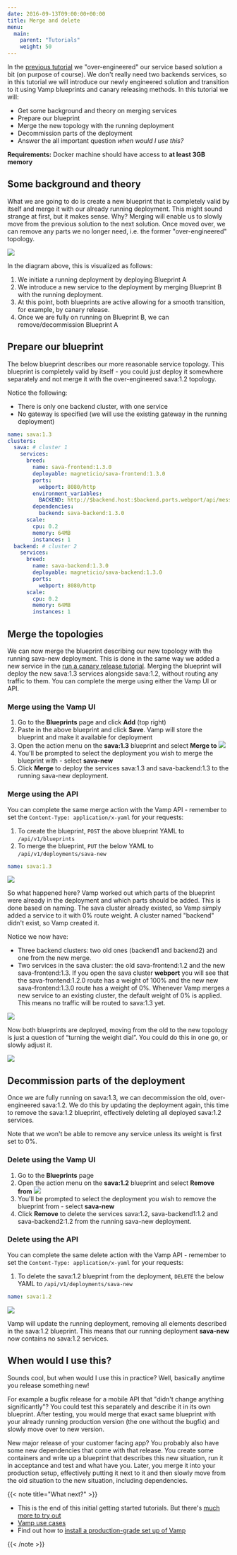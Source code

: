 ```yaml
---
date: 2016-09-13T09:00:00+00:00
title: Merge and delete
menu:
  main:
    parent: "Tutorials"
    weight: 50
---
```


In the [previous tutorial](/documentation/tutorials/split-a-monolith/) we "over-engineered" our service based solution a bit (on purpose of course). We don't really need two backends services, so in this tutorial we will introduce our newly engineered solution and transition to it using Vamp blueprints and canary releasing methods. In this tutorial we will:

* Get some background and theory on merging services
* Prepare our blueprint
* Merge the new topology with the running deployment
* Decommission parts of the deployment
* Answer the all important question _when would I use this?_

**Requirements:** Docker machine should have access to **at least 3GB memory**

## Some background and theory

What we are going to do is create a new blueprint that is completely valid by itself and merge it
with our already running deployment. This might sound strange at first, but it makes sense. Why? Merging will enable us to slowly move from the previous solution to the next solution. Once moved over, we can
remove any parts we no longer need, i.e. the former "over-engineered" topology.

![](/images/screens/v094/services_atob.png)

In the diagram above, this is visualized as follows:

1. We initiate a running deployment by deploying Blueprint A
2. We introduce a new service to the deployment by merging Blueprint B with the running deployment.
3. At this point, both blueprints are active allowing for a smooth transition, for example, by canary release.
4. Once we are fully on running on Blueprint B, we can remove/decommission Blueprint A

## Prepare our blueprint

The below blueprint describes our more reasonable service topology. This blueprint is completely valid by itself - you could just deploy it somewhere separately and not merge it with the over-engineered sava:1.2 topology.

Notice the following:

* There is only one backend cluster, with one service
* No gateway is specified (we will use the existing gateway in the running deployment)

```yaml
name: sava:1.3
clusters:
  sava: # cluster 1
    services:
      breed:
        name: sava-frontend:1.3.0
        deployable: magneticio/sava-frontend:1.3.0
        ports:
          webport: 8080/http
        environment_variables:
          BACKEND: http://$backend.host:$backend.ports.webport/api/message
        dependencies:
          backend: sava-backend:1.3.0
      scale:
        cpu: 0.2
        memory: 64MB
        instances: 1
  backend: # cluster 2
    services:
      breed:
        name: sava-backend:1.3.0
        deployable: magneticio/sava-backend:1.3.0
        ports:
          webport: 8080/http
      scale:
        cpu: 0.2
        memory: 64MB
        instances: 1
```

## Merge the topologies

We can now merge the blueprint describing our new topology with the running sava-new deployment. This is done in the same way we added a new service in the [run a canary release tutorial](/documentation/tutorials/run-a-canary-release/).  Merging the blueprint will deploy the new sava:1.3 services alongside sava:1.2, without routing any traffic to them.
You can complete the merge using either the Vamp UI or API.

### Merge using the Vamp UI

1. Go to the **Blueprints** page and click **Add** (top right)
2. Paste in the above blueprint and click **Save**. Vamp will store the blueprint and make it available for deployment
3. Open the action menu on the **sava:1.3** blueprint and select **Merge to**
  ![](/images/screens/v094/tut4_merge.png)
4. You'll be prompted to select the deployment you wish to merge the blueprint with - select **sava-new**
5. Click **Merge** to deploy the services sava:1.3 and sava-backend:1.3 to the running sava-new deployment.

### Merge using the API

You can complete the same merge action with the Vamp API - remember to set the `Content-Type: application/x-yaml` for your requests:

1. To create the blueprint, `POST` the above blueprint YAML to `/api/v1/blueprints`
2. To merge the blueprint, `PUT` the below YAML to `/api/v1/deployments/sava-new`

  ```yaml
  name: sava:1.3
  ```

![](/images/screens/v094/tut4_merged_deployment.png)

So what happened here? Vamp worked out which parts of the blueprint were already in the deployment and which parts should be added. This is done based on naming. The sava cluster already existed, so Vamp simply added a service to it with 0% route weight. A cluster named "backend" didn't exist, so Vamp created it.

Notice we now have:

* Three backend clusters: two old ones (backend1 and backend2) and one from the new merge.
* Two services in the sava cluster: the old sava-frontend:1.2 and the new sava-frontend:1.3.
  If you open the sava cluster **webport** you will see that the sava-frontend:1.2.0 route has a weight of 100% and the new new sava-frontend:1.3.0 route has a weight of 0%. Whenever Vamp merges a new service to an existing cluster, the default weight of 0% is applied. This means no traffic will be routed to sava:1.3 yet.

![](/images/screens/v094/tut4_route_weights.png)



Now both blueprints are deployed, moving from the old to the new topology is just a question of “turning the weight dial”. You could do this in one go, or slowly adjust it.

![](/images/screens/v094/tut4_sava_weight.png)

## Decommission parts of the deployment

Once we are fully running on sava:1.3, we can decommission the old, over-engineered sava:1.2.  We do this by updating the deployment again, this time to remove the sava:1.2 blueprint, effectively deleting all deployed sava:1.2 services.

Note that we won't be able to remove any service unless its weight is first set to 0%.

### Delete using the Vamp UI

1. Go to the **Blueprints** page
2. Open the action menu on the **sava:1.2** blueprint and select **Remove from**
  ![](/images/screens/v094/tut4_delete.png)
3. You'll be prompted to select the deployment you wish to remove the blueprint from - select **sava-new**
4. Click **Remove** to delete the services sava:1.2, sava-backend1:1.2 and sava-backend2:1.2 from the running sava-new deployment.

### Delete using the API

You can complete the same delete action with the Vamp API - remember to set the `Content-Type: application/x-yaml` for your requests:

1. To delete the sava:1.2 blueprint from the deployment, `DELETE` the below YAML to `/api/v1/deployments/sava-new`

  ```yaml
  name: sava:1.2
  ```

![](/images/screens/v094/tut4_after_delete.png)

Vamp will update the running deployment, removing all elements described in the sava:1.2 blueprint. This means that our running deployment **sava-new** now contains no sava:1.2 services.

## When would I use this?

Sounds cool, but when would I use this in practice? Well, basically anytime you release something new!

For example a bugfix release for a mobile API that "didn't change anything significantly"? You could test this separately and describe it in its own blueprint. After testing, you would merge that exact same blueprint with your already running production version (the one without the bugfix) and slowly move over to new version.

New major release of your customer facing app? You probably also have some new dependencies that come with that release. You create some containers and write up a blueprint that describes this new situation, run it in acceptance and test and what have you. Later, you merge it into your production setup, effectively putting it next to it and then slowly move from the old situation to the new situation, including dependencies.

{{< note title="What next?" >}}

* This is the end of this initial getting started tutorials. But there's [much more to try out](/documentation/tutorials/overview/)
* [Vamp use cases](/why-use-vamp/use-cases/use-cases/)
* Find out how to [install a production-grade set up of Vamp](/documentation/installation/overview/)

{{< /note >}}




